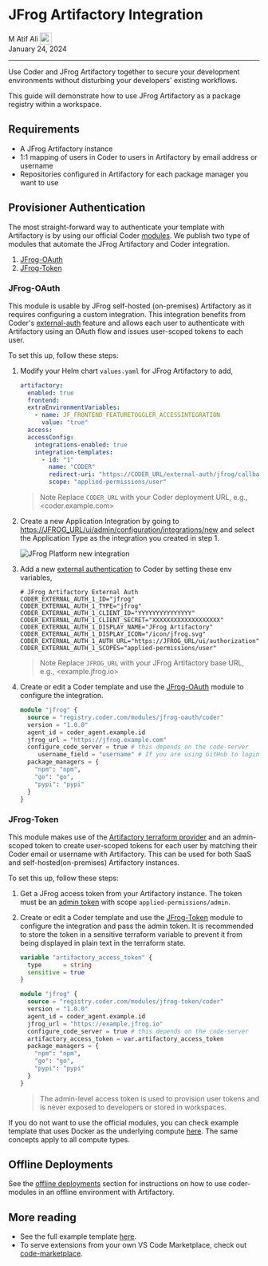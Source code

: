# JFrog Artifactory Integration

<div>
  <a href="https://github.com/matifali" style="text-decoration: none; color: inherit;">
    <span style="vertical-align:middle;">M Atif Ali</span>
    <img src="https://github.com/matifali.png" width="24px" height="24px" style="vertical-align:middle; margin: 0px;"/>
  </a>
</div>
January 24, 2024

---

Use Coder and JFrog Artifactory together to secure your development environments
without disturbing your developers' existing workflows.

This guide will demonstrate how to use JFrog Artifactory as a package registry
within a workspace.

## Requirements

- A JFrog Artifactory instance
- 1:1 mapping of users in Coder to users in Artifactory by email address or
  username
- Repositories configured in Artifactory for each package manager you want to
  use

## Provisioner Authentication

The most straight-forward way to authenticate your template with Artifactory is
by using our official Coder [modules](https://registry.coder.com). We publish
two type of modules that automate the JFrog Artifactory and Coder integration.

1. [JFrog-OAuth](https://registry.coder.com/modules/jfrog-oauth)
1. [JFrog-Token](https://registry.coder.com/modules/jfrog-token)

### JFrog-OAuth

This module is usable by JFrog self-hosted (on-premises) Artifactory as it
requires configuring a custom integration. This integration benefits from
Coder's [external-auth](https://coder.com/docs/admin/external-auth) feature and
allows each user to authenticate with Artifactory using an OAuth flow and issues
user-scoped tokens to each user.

To set this up, follow these steps:

1. Modify your Helm chart `values.yaml` for JFrog Artifactory to add,

   ```yaml
   artifactory:
     enabled: true
     frontend:
     extraEnvironmentVariables:
       - name: JF_FRONTEND_FEATURETOGGLER_ACCESSINTEGRATION
         value: "true"
     access:
     accessConfig:
       integrations-enabled: true
       integration-templates:
         - id: "1"
           name: "CODER"
           redirect-uri: "https://CODER_URL/external-auth/jfrog/callback"
           scope: "applied-permissions/user"
   ```

   > Note Replace `CODER_URL` with your Coder deployment URL, e.g.,
   > <coder.example.com>

1. Create a new Application Integration by going to
   <https://JFROG_URL/ui/admin/configuration/integrations/new> and select the
   Application Type as the integration you created in step 1.

   ![JFrog Platform new integration](../../images/guides/artifactory-integration/jfrog-oauth-app.png)

1. Add a new
   [external authentication](https://coder.com/docs/admin/external-auth) to
   Coder by setting these env variables,

   ```env
   # JFrog Artifactory External Auth
   CODER_EXTERNAL_AUTH_1_ID="jfrog"
   CODER_EXTERNAL_AUTH_1_TYPE="jfrog"
   CODER_EXTERNAL_AUTH_1_CLIENT_ID="YYYYYYYYYYYYYYY"
   CODER_EXTERNAL_AUTH_1_CLIENT_SECRET="XXXXXXXXXXXXXXXXXXX"
   CODER_EXTERNAL_AUTH_1_DISPLAY_NAME="JFrog Artifactory"
   CODER_EXTERNAL_AUTH_1_DISPLAY_ICON="/icon/jfrog.svg"
   CODER_EXTERNAL_AUTH_1_AUTH_URL="https://JFROG_URL/ui/authorization"
   CODER_EXTERNAL_AUTH_1_SCOPES="applied-permissions/user"
   ```

   > Note Replace `JFROG_URL` with your JFrog Artifactory base URL, e.g.,
   > <example.jfrog.io>

1. Create or edit a Coder template and use the
   [JFrog-OAuth](https://registry.coder.com/modules/jfrog-oauth) module to
   configure the integration.

   ```tf
   module "jfrog" {
     source = "registry.coder.com/modules/jfrog-oauth/coder"
     version = "1.0.0"
     agent_id = coder_agent.example.id
     jfrog_url = "https://jfrog.example.com"
     configure_code_server = true # this depends on the code-server
        username_field = "username" # If you are using GitHub to login to both Coder and Artifactory, use username_field = "username"
     package_managers = {
       "npm": "npm",
       "go": "go",
       "pypi": "pypi"
     }
   }
   ```

### JFrog-Token

This module makes use of the
[Artifactory terraform provider](https://registry.terraform.io/providers/jfrog/artifactory/latest/docs)
and an admin-scoped token to create user-scoped tokens for each user by matching
their Coder email or username with Artifactory. This can be used for both SaaS
and self-hosted(on-premises) Artifactory instances.

To set this up, follow these steps:

1. Get a JFrog access token from your Artifactory instance. The token must be an
   [admin token](https://registry.terraform.io/providers/jfrog/artifactory/latest/docs#access-token)
   with scope `applied-permissions/admin`.
1. Create or edit a Coder template and use the
   [JFrog-Token](https://registry.coder.com/modules/jfrog-token) module to
   configure the integration and pass the admin token. It is recommended to
   store the token in a sensitive terraform variable to prevent it from being
   displayed in plain text in the terraform state.

   ```tf
   variable "artifactory_access_token" {
     type      = string
     sensitive = true
   }

   module "jfrog" {
     source = "registry.coder.com/modules/jfrog-token/coder"
     version = "1.0.0"
     agent_id = coder_agent.example.id
     jfrog_url = "https://example.jfrog.io"
     configure_code_server = true # this depends on the code-server
     artifactory_access_token = var.artifactory_access_token
     package_managers = {
       "npm": "npm",
       "go": "go",
       "pypi": "pypi"
     }
   }
   ```

   <blockquote class="info">
   The admin-level access token is used to provision user tokens and is never exposed to developers or stored in workspaces.
   </blockquote>

If you do not want to use the official modules, you can check example template
that uses Docker as the underlying compute
[here](https://github.com/coder/coder/tree/main/examples/jfrog/docker). The same
concepts apply to all compute types.

## Offline Deployments

See the
[offline deployments](../templates/extending-templates/modules.md#offline-installations)
section for instructions on how to use coder-modules in an offline environment
with Artifactory.

## More reading

- See the full example template
  [here](https://github.com/coder/coder/tree/main/examples/jfrog/docker).
- To serve extensions from your own VS Code Marketplace, check out
  [code-marketplace](https://github.com/coder/code-marketplace#artifactory-storage).
